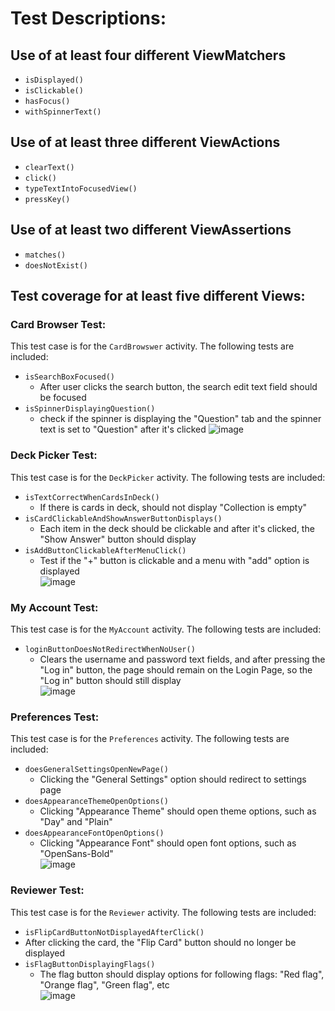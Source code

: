 
# Test Descriptions: 

## Use of at least four different ViewMatchers
  - `isDisplayed()`
  - `isClickable()`
  - `hasFocus()`
  - `withSpinnerText()`
## Use of at least three different ViewActions
  - `clearText()`
  - `click()`
  - `typeTextIntoFocusedView()`
  - `pressKey()`
## Use of at least two different ViewAssertions
  - `matches()`
  - `doesNotExist()`
## Test coverage for at least five different Views: 

### Card Browser Test: 
This test case is for the `CardBrowswer` activity. The following tests are included: 
  - `isSearchBoxFocused()`
    - After user clicks the search button, the search edit text field should be focused 
  - `isSpinnerDisplayingQuestion()`
    - check if the spinner is displaying the "Question" tab and the spinner text is set to "Question" after it's clicked
![image](https://user-images.githubusercontent.com/33078129/111573661-2e6a5080-8768-11eb-9719-09b20166c3e9.png)

### Deck Picker Test: 
This test case is for the `DeckPicker` activity. The following tests are included: 
  - `isTextCorrectWhenCardsInDeck()`
    - If there is cards in deck, should not display "Collection is empty"
  - `isCardClickableAndShowAnswerButtonDisplays()`
    - Each item in the deck should be clickable and after it's clicked, the "Show Answer" button should display 
  - `isAddButtonClickableAfterMenuClick()`
    - Test if the "+" button is clickable and a menu with "add" option is displayed <br />
![image](https://user-images.githubusercontent.com/33078129/111573636-23172500-8768-11eb-9d4d-23a608fe1884.png)

### My Account Test:
This test case is for the `MyAccount` activity. The following tests are included: 
  - `loginButtonDoesNotRedirectWhenNoUser()`
    - Clears the username and password text fields, and after pressing the "Log in" button, the page should remain on the Login Page, so the "Log in" button should still display <br />
![image](https://user-images.githubusercontent.com/33078129/111573555-fe22b200-8767-11eb-9db6-df3788b7382f.png)
 
### Preferences Test:
This test case is for the `Preferences` activity. The following tests are included: 
  - `doesGeneralSettingsOpenNewPage()`
    - Clicking the "General Settings" option should redirect to settings page 
  - `doesAppearanceThemeOpenOptions()`
    - Clicking "Appearance Theme" should open theme options, such as "Day" and "Plain"
  - `doesAppearanceFontOpenOptions()`
     - Clicking "Appearance Font" should open font options, such as "OpenSans-Bold" <br />
![image](https://user-images.githubusercontent.com/33078129/111573682-388c4f00-8768-11eb-9448-53fadfe9c2cf.png)

### Reviewer Test: 
This test case is for the `Reviewer` activity. The following tests are included: 
  - `isFlipCardButtonNotDisplayedAfterClick()`
   - After clicking the card, the "Flip Card" button should no longer be displayed 
  - `isFlagButtonDisplayingFlags()`
    - The flag button should display options for following flags: "Red flag", "Orange flag", "Green flag", etc <br />
![image](https://user-images.githubusercontent.com/33078129/111573865-9456d800-8768-11eb-8873-8c09614bfa4e.png)


